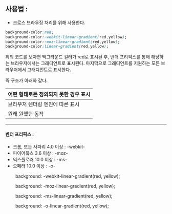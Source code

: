 ## 사용법 :
* 크로스 브라우징 처리를 위해 사용한다.

```css
background-color:red;
background-color:-webkit-linear-gradient(red,yellow);
background-color:-moz-linear-gradient(red,yellow);
background-color:linear-gradient(red,yellow);
```

위의 코드를 보자면 백그라운드 컬러가 red로 표시된 후,
벤더 프리픽스를 통해 해당하는 브라우저에서는 그래디언트로 표시된다.
마지막으로 그래디언트를 지원하는 모든 브라우저에서 그래디언트로 표시한다.

즉 구조가 아래와 같다.

| 어떤 형태로든 정의되지 못한 경우 표시 |
| ------------------------------------- |
| 브라우저 렌더링 엔진에 따른 표시      |
| 원래 원했던 동작                                      |

---
#### 벤더 프리픽스 :
* 크롬, 또는 사파리 4.0 이상 : -webkit-
* 파이어폭스 3.6 이상 : -moz-
* 익스플로러 10.0 이상 : -ms-
* 오페라 10.0 이상 : -o-

        background: -webkit-linear-gradient(red, yellow); <!-- 크롬과 사파리 4.0 이상을 위한 코드 -->

        background: -moz-linear-gradient(red, yellow);    <!-- 파이어폭스 3.6 이상을 위한 코드 -->

        background: -ms-linear-gradient(red, yellow);     <!-- 익스플로러 10.0 이상을 위한 코드 -->

        background: -o-linear-gradient(red, yellow);      <!-- 오페라 10.0 이상을 위한 코드 -->